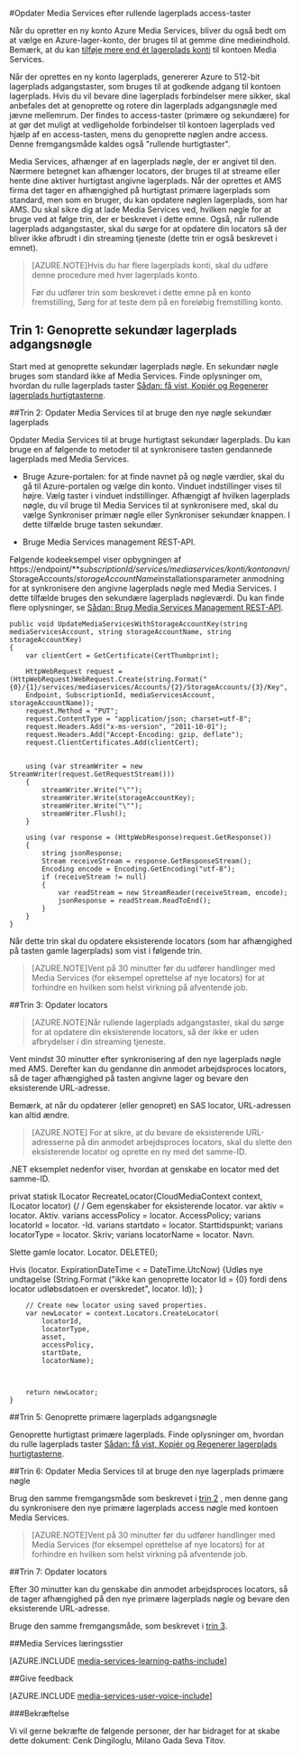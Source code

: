 <properties 
    pageTitle="Opdater Media Services efter rullende lagerplads adgangstaster | Microsoft Azure" 
    description="I denne artikel giver dig vejledning til, hvordan du opdaterer Media Services efter rullende lagerplads adgangstaster." 
    services="media-services" 
    documentationCenter="" 
    authors="Juliako"
    manager="erikre" 
    editor=""/>

<tags 
    ms.service="media-services" 
    ms.workload="media" 
    ms.tgt_pltfrm="na" 
    ms.devlang="na" 
    ms.topic="article" 
    ms.date="09/26/2016" 
    ms.author="milangada;cenkdin;juliako"/>

#<a name="update-media-services-after-rolling-storage-access-keys"></a>Opdater Media Services efter rullende lagerplads access-taster

Når du opretter en ny konto Azure Media Services, bliver du også bedt om at vælge en Azure-lager-konto, der bruges til at gemme dine medieindhold. Bemærk, at du kan [tilføje mere end ét lagerplads konti](meda-services-managing-multiple-storage-accounts.md) til kontoen Media Services.

Når der oprettes en ny konto lagerplads, genererer Azure to 512-bit lagerplads adgangstaster, som bruges til at godkende adgang til kontoen lagerplads. Hvis du vil bevare dine lagerplads forbindelser mere sikker, skal anbefales det at genoprette og rotere din lagerplads adgangsnøgle med jævne mellemrum. Der findes to access-taster (primære og sekundære) for at gør det muligt at vedligeholde forbindelser til kontoen lagerplads ved hjælp af en access-tasten, mens du genoprette nøglen andre access. Denne fremgangsmåde kaldes også "rullende hurtigtaster".

Media Services, afhænger af en lagerplads nøgle, der er angivet til den. Nærmere betegnet kan afhænger locators, der bruges til at streame eller hente dine aktiver hurtigtast angivne lagerplads. Når der oprettes et AMS firma det tager en afhængighed på hurtigtast primære lagerplads som standard, men som en bruger, du kan opdatere nøglen lagerplads, som har AMS. Du skal sikre dig at lade Media Services ved, hvilken nøgle for at bruge ved at følge trin, der er beskrevet i dette emne. Også, når rullende lagerplads adgangstaster, skal du sørge for at opdatere din locators så der bliver ikke afbrudt i din streaming tjeneste (dette trin er også beskrevet i emnet).

>[AZURE.NOTE]Hvis du har flere lagerplads konti, skal du udføre denne procedure med hver lagerplads konto.
>
>Før du udfører trin som beskrevet i dette emne på en konto fremstilling, Sørg for at teste dem på en foreløbig fremstilling konto.


## <a name="step-1-regenerate-secondary-storage-access-key"></a>Trin 1: Genoprette sekundær lagerplads adgangsnøgle

Start med at genoprette sekundær lagerplads nøgle. En sekundær nøgle bruges som standard ikke af Media Services.  Finde oplysninger om, hvordan du rulle lagerplads taster [Sådan: få vist, Kopiér og Regenerer lagerplads hurtigtasterne](../storage-create-storage-account.md#view-copy-and-regenerate-storage-access-keys).
  
##<a id="step2"></a>Trin 2: Opdater Media Services til at bruge den nye nøgle sekundær lagerplads

Opdater Media Services til at bruge hurtigtast sekundær lagerplads. Du kan bruge en af følgende to metoder til at synkronisere tasten gendannede lagerplads med Media Services.

- Bruge Azure-portalen: for at finde navnet på og nøgle værdier, skal du gå til Azure-portalen og vælge din konto. Vinduet indstillinger vises til højre. Vælg taster i vinduet indstillinger. Afhængigt af hvilken lagerplads nøgle, du vil bruge til Media Services til at synkronisere med, skal du vælge Synkroniser primær nøgle eller Synkroniser sekundær knappen. I dette tilfælde bruge tasten sekundær.

- Bruge Media Services management REST-API.

Følgende kodeeksempel viser opbygningen af https://endpoint/***subscriptionId/services/mediaservices/konti/kontonavn*/StorageAccounts/*storageAccountName*installationsparameter anmodning for at synkronisere den angivne lagerplads nøgle med Media Services. I dette tilfælde bruges den sekundære lagerplads nøgleværdi. Du kan finde flere oplysninger, se [Sådan: Brug Media Services Management REST-API](http://msdn.microsoft.com/library/azure/dn167656.aspx).
    
    public void UpdateMediaServicesWithStorageAccountKey(string mediaServicesAccount, string storageAccountName, string storageAccountKey)
    {
        var clientCert = GetCertificate(CertThumbprint);
        
        HttpWebRequest request = (HttpWebRequest)WebRequest.Create(string.Format("{0}/{1}/services/mediaservices/Accounts/{2}/StorageAccounts/{3}/Key",
        Endpoint, SubscriptionId, mediaServicesAccount, storageAccountName));
        request.Method = "PUT";
        request.ContentType = "application/json; charset=utf-8";
        request.Headers.Add("x-ms-version", "2011-10-01");
        request.Headers.Add("Accept-Encoding: gzip, deflate");
        request.ClientCertificates.Add(clientCert);
        
        
        using (var streamWriter = new StreamWriter(request.GetRequestStream()))
        {
            streamWriter.Write("\"");
            streamWriter.Write(storageAccountKey);
            streamWriter.Write("\"");
            streamWriter.Flush();
        }
        
        using (var response = (HttpWebResponse)request.GetResponse())
        {
            string jsonResponse;
            Stream receiveStream = response.GetResponseStream();
            Encoding encode = Encoding.GetEncoding("utf-8");
            if (receiveStream != null)
            {
                var readStream = new StreamReader(receiveStream, encode);
                jsonResponse = readStream.ReadToEnd();
            }
        }
    }

Når dette trin skal du opdatere eksisterende locators (som har afhængighed på tasten gamle lagerplads) som vist i følgende trin.

>[AZURE.NOTE]Vent på 30 minutter før du udfører handlinger med Media Services (for eksempel oprettelse af nye locators) for at forhindre en hvilken som helst virkning på afventende job.

##<a name="step-3-update-locators"></a>Trin 3: Opdater locators

>[AZURE.NOTE]Når rullende lagerplads adgangstaster, skal du sørge for at opdatere din eksisterende locators, så der ikke er uden afbrydelser i din streaming tjeneste.

Vent mindst 30 minutter efter synkronisering af den nye lagerplads nøgle med AMS. Derefter kan du gendanne din anmodet arbejdsproces locators, så de tager afhængighed på tasten angivne lager og bevare den eksisterende URL-adresse.

Bemærk, at når du opdaterer (eller genopret) en SAS locator, URL-adressen kan altid ændre.

>[AZURE.NOTE] For at sikre, at du bevare de eksisterende URL-adresserne på din anmodet arbejdsproces locators, skal du slette den eksisterende locator og oprette en ny med det samme-ID.

.NET eksemplet nedenfor viser, hvordan at genskabe en locator med det samme-ID.

privat statisk ILocator RecreateLocator(CloudMediaContext context, ILocator locator) {/ / Gem egenskaber for eksisterende locator.
var aktiv = locator. Aktiv. varians accessPolicy = locator. AccessPolicy; varians locatorId = locator. -Id. varians startdato = locator. Starttidspunkt; varians locatorType = locator. Skriv; varians locatorName = locator. Navn.

Slette gamle locator.
Locator. DELETE();

Hvis (locator. ExpirationDateTime < = DateTime.UtcNow) {Udløs nye undtagelse (String.Format ("ikke kan genoprette locator Id = {0} fordi dens locator udløbsdatoen er overskredet", locator. Id)); }
    
        // Create new locator using saved properties.
        var newLocator = context.Locators.CreateLocator(
            locatorId,
            locatorType,
            asset,
            accessPolicy,
            startDate,
            locatorName);
    
    
    
        return newLocator;
    }


##<a name="step-5-regenerate--primary-storage-access-key"></a>Trin 5: Genoprette primære lagerplads adgangsnøgle

Genoprette hurtigtast primære lagerplads. Finde oplysninger om, hvordan du rulle lagerplads taster [Sådan: få vist, Kopiér og Regenerer lagerplads hurtigtasterne](../storage-create-storage-account.md#view-copy-and-regenerate-storage-access-keys).

##<a name="step-6-update-media-services-to-use-the-new-primary-storage-key"></a>Trin 6: Opdater Media Services til at bruge den nye lagerplads primære nøgle
    
Brug den samme fremgangsmåde som beskrevet i [trin 2](media-services-roll-storage-access-keys.md#step2) , men denne gang du synkronisere den nye primære lagerplads access nøgle med kontoen Media Services.

>[AZURE.NOTE]Vent på 30 minutter før du udfører handlinger med Media Services (for eksempel oprettelse af nye locators) for at forhindre en hvilken som helst virkning på afventende job.

##<a name="step-7-update-locators"></a>Trin 7: Opdater locators  

Efter 30 minutter kan du genskabe din anmodet arbejdsproces locators, så de tager afhængighed på den nye primære lagerplads nøgle og bevare den eksisterende URL-adresse.

Bruge den samme fremgangsmåde, som beskrevet i [trin 3](media-services-roll-storage-access-keys.md#step-3-update-locators).


##<a name="media-services-learning-paths"></a>Media Services læringsstier

[AZURE.INCLUDE [media-services-learning-paths-include](../../includes/media-services-learning-paths-include.md)]

##<a name="provide-feedback"></a>Give feedback

[AZURE.INCLUDE [media-services-user-voice-include](../../includes/media-services-user-voice-include.md)]



###<a name="acknowledgments"></a>Bekræftelse 

Vi vil gerne bekræfte de følgende personer, der har bidraget for at skabe dette dokument: Cenk Dingiloglu, Milano Gada Seva Titov.
